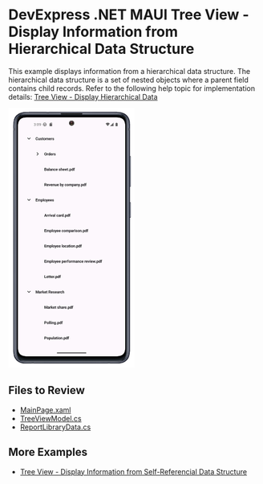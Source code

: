 # DevExpress .NET MAUI Tree View - Display Information from Hierarchical Data Structure

This example displays information from a hierarchical data structure. The hierarchical data structure is a set of nested objects where a parent field contains child records. Refer to the following help topic for implementation details: [Tree View - Display Hierarchical Data](https://docs.devexpress.com/MAUI/404899/tree-view/display-hierarchical-data#hierarchical-data-structure)

<img src="./Images/tree-view-hierarchical-data.png" width="50%" />

## Files to Review

* [MainPage.xaml](./CS/MainPage.xaml)
* [TreeViewModel.cs](./CS/ViewModels/TreeViewModel.cs)
* [ReportLibraryData.cs](./CS/Data/ReportLibraryData.cs)

## More Examples

* [Tree View - Display Information from Self-Referencial Data Structure](../TreeViewWithSelfReferenceData/)
